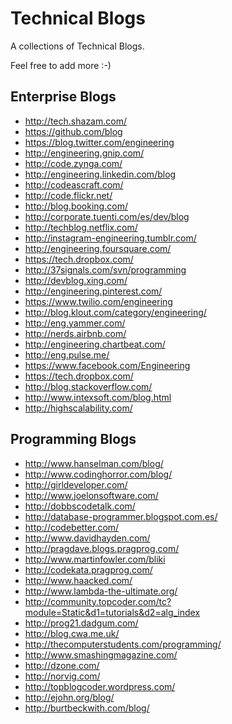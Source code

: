 Technical Blogs
==============

A collections of Technical Blogs.

Feel free to add more :-)


Enterprise Blogs
---------------

+ http://tech.shazam.com/
+ https://github.com/blog
+ https://blog.twitter.com/engineering
+ http://engineering.gnip.com/
+ http://code.zynga.com/
+ http://engineering.linkedin.com/blog
+ http://codeascraft.com/
+ http://code.flickr.net/
+ http://blog.booking.com/
+ http://corporate.tuenti.com/es/dev/blog
+ http://techblog.netflix.com/
+ http://instagram-engineering.tumblr.com/
+ http://engineering.foursquare.com/
+ https://tech.dropbox.com/
+ http://37signals.com/svn/programming
+ http://devblog.xing.com/
+ http://engineering.pinterest.com/
+ https://www.twilio.com/engineering
+ http://blog.klout.com/category/engineering/
+ http://eng.yammer.com/
+ http://nerds.airbnb.com/
+ http://engineering.chartbeat.com/
+ http://eng.pulse.me/
+ https://www.facebook.com/Engineering
+ https://tech.dropbox.com/
+ http://blog.stackoverflow.com/
+ http://www.intexsoft.com/blog.html
+ http://highscalability.com/


Programming Blogs
---------------

+ http://www.hanselman.com/blog/
+ http://www.codinghorror.com/blog/
+ http://girldeveloper.com/
+ http://www.joelonsoftware.com/
+ http://dobbscodetalk.com/
+ http://database-programmer.blogspot.com.es/
+ http://codebetter.com/
+ http://www.davidhayden.com/
+ http://pragdave.blogs.pragprog.com/
+ http://www.martinfowler.com/bliki
+ http://codekata.pragprog.com/
+ http://www.haacked.com/
+ http://www.lambda-the-ultimate.org/
+ http://community.topcoder.com/tc?module=Static&d1=tutorials&d2=alg_index
+ http://prog21.dadgum.com/
+ http://blog.cwa.me.uk/
+ http://thecomputerstudents.com/programming/
+ http://www.smashingmagazine.com/
+ http://dzone.com/
+ http://norvig.com/
+ http://topblogcoder.wordpress.com/
+ http://ejohn.org/blog/
+ http://burtbeckwith.com/blog/
